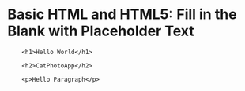 # Basic HTML and HTML5: Fill in the Blank with Placeholder Text

```
    <h1>Hello World</h1>

    <h2>CatPhotoApp</h2>

    <p>Hello Paragraph</p>
```